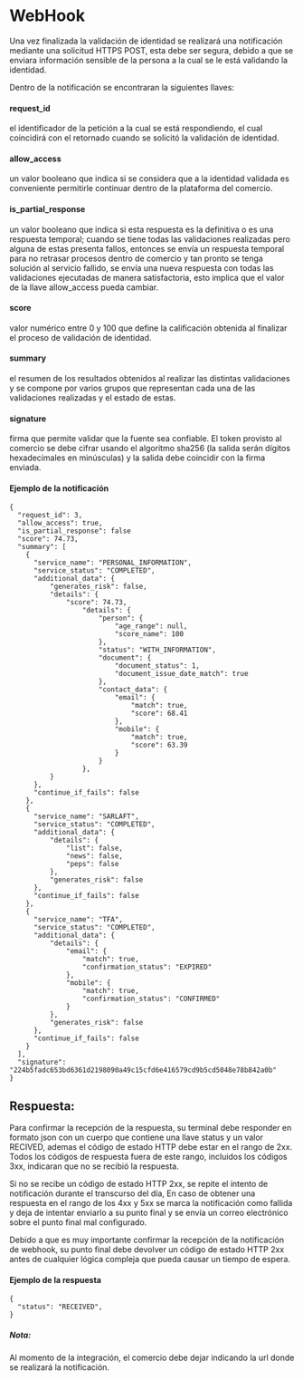 # WebHook

Una vez finalizada la validación de identidad se realizará una notificación mediante una solicitud HTTPS POST, esta debe ser segura, debido a que se enviara información sensible de la persona a la cual se le está validando la identidad. 

Dentro de la notificación se encontraran la siguientes llaves:

#### request_id
el identificador de la petición a la cual se está respondiendo, el cual coincidirá con el retornado cuando se solicitó la validación de identidad.

#### allow_access
un valor booleano que indica si se considera que a la identidad validada es conveniente permitirle continuar dentro de la plataforma del comercio.

#### is_partial_response
un valor booleano que indica si esta respuesta es la definitiva o es una respuesta temporal; cuando se tiene todas las validaciones realizadas pero alguna de estas presenta fallos, entonces se envía un respuesta temporal para no retrasar procesos dentro de comercio y tan pronto se tenga solución al servicio fallido, se enví­a una nueva respuesta con todas las validaciones ejecutadas de manera satisfactoria, esto implica que el valor de la llave allow_access pueda cambiar.

#### score
valor numérico entre 0 y 100 que define la calificación obtenida al finalizar el proceso de validación de identidad.

#### summary
el resumen de los resultados obtenidos al realizar las distintas validaciones y se compone por varios grupos que representan cada una de las validaciones realizadas y el estado de estas.

#### signature
firma que permite validar que la fuente sea confiable. El token provisto al comercio se debe cifrar usando el algoritmo sha256 (la salida serán dígitos hexadecimales en minúsculas) y la salida debe coincidir con la firma enviada.

#### Ejemplo de la notificación

```
{
  "request_id": 3,
  "allow_access": true,
  "is_partial_response": false
  "score": 74.73,
  "summary": [
    {
      "service_name": "PERSONAL_INFORMATION",
      "service_status": "COMPLETED",
      "additional_data": {
          "generates_risk": false,
          "details": {
              "score": 74.73,
                  "details": {
                      "person": {
                          "age_range": null,
                          "score_name": 100
                      },
                      "status": "WITH_INFORMATION",
                      "document": {
                          "document_status": 1,
                          "document_issue_date_match": true
                      },
                      "contact_data": {
                          "email": {
                              "match": true,
                              "score": 68.41
                          },
                          "mobile": {
                              "match": true,
                              "score": 63.39
                          }
                      }
                  },
          }
      },
      "continue_if_fails": false
    },
    {
      "service_name": "SARLAFT",
      "service_status": "COMPLETED",
      "additional_data": {
          "details": {
              "list": false,
              "news": false,
              "peps": false
          },
          "generates_risk": false
      },
      "continue_if_fails": false
    },
    {
      "service_name": "TFA",
      "service_status": "COMPLETED",
      "additional_data": {
          "details": {
              "email": {
                  "match": true,
                  "confirmation_status": "EXPIRED"
              },
              "mobile": {
                  "match": true,
                  "confirmation_status": "CONFIRMED"
              }
          },
          "generates_risk": false
      },
      "continue_if_fails": false
    }    
  ],
  "signature":
"224b5fadc653bd6361d2198090a49c15cfd6e416579cd9b5cd5048e78b842a0b"
}
```

## Respuesta:
Para confirmar la recepción de la respuesta, su terminal debe responder en formato json con un cuerpo que contiene una llave status y un valor RECIVED, ademas el código de estado HTTP debe estar en el rango de 2xx. Todos los códigos de respuesta fuera de este rango, incluidos los códigos 3xx, indicaran que no se recibió la respuesta.

Si no se recibe un código de estado HTTP 2xx, se repite el intento de notificación durante el transcurso del día, En caso de obtener una respuesta en el rango de los 4xx y 5xx se marca la notificación como fallida y deja de intentar enviarlo a su punto final y se envía un correo electrónico sobre el punto final mal configurado.

Debido a que es muy importante confirmar la recepción de la notificación de webhook, su punto final debe devolver un código de estado HTTP 2xx antes de cualquier lógica compleja que pueda causar un tiempo de espera.

#### Ejemplo de la respuesta

```
{
  "status": "RECEIVED",
}
```

##### Nota:
Al momento de la integración, el comercio debe dejar indicando la url donde se realizará la notificación.
